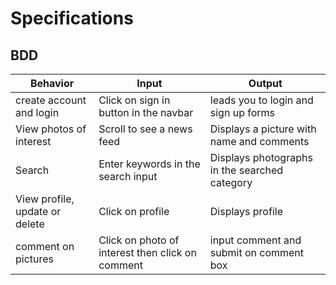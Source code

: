 # Specifications


## BDD
| Behavior            | Input                         | Output                        |
| ------------------- | ----------------------------- | ----------------------------- |
| create account  and login| Click on sign in button in the navbar  | leads you to login and sign up forms|
| View photos of interest | Scroll to see a news feed | Displays a picture with name  and comments|
| Search  | Enter keywords in the search input| Displays photographs in the searched category |
| View profile, update or delete | Click on profile  | Displays profile|
| comment on pictures | Click on photo of interest then click on comment | input comment and submit on comment box |
